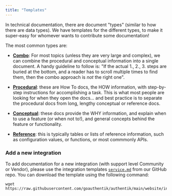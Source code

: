 ```yaml
---
title: "Templates"
---
```


In technical documentation, there are document "types" (similar to how there are data types). We have templates for the different types, to make it super-easy for whomever wants to contribute some documentation!

The most common types are:

- [**Combo**](./combo.md): For most topics (unless they are very large and complex), we can combine the procedural and conceptual information into a single document. A handy guideline to follow is: "If the actual 1., 2., 3. steps are buried at the bottom, and a reader has to scroll multiple times to find them, then the combo approach is _not_ the right one".

- [**Procedural**](./procedural.md): these are How To docs, the HOW information, with step-by-step instructions for accomplishing a task. This is what most people are looking for when they open the docs... and best practice is to separate the procedural docs from long, lengthy conceptual or reference docs.

- [**Conceptual**](./conceptual.md): these docs provide the WHY information, and explain when to use a feature (or when not to!), and general concepts behind the feature or functionality.

- [**Reference**](./reference.md): this is typically tables or lists of reference information, such as configuration values, or functions, or most commmonly APIs.

### Add a new integration

To add documentation for a new integration (with support level Community or Vendor), please use the integration templates [`service.md`](https://github.com/goauthentik/authentik/blob/main/website/integrations/template/service.md) from our GitHub repo. You can download the template using the following command:

```shell
wget https://raw.githubusercontent.com/goauthentik/authentik/main/website/integrations/template/service.md
```
